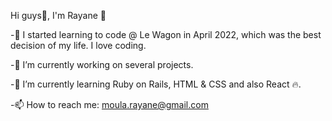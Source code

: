 

<!--
**SlevinKl/Slevinkl** is a ✨ _special_ ✨ repository because its `README.md` (this file) appears on your GitHub profile.

Here are some ideas to get you started:

- 🔭 I’m currently working on ...
- 🌱 I’m currently learning ...
- 👯 I’m looking to collaborate on ...
- 🤔 I’m looking for help with ...
- 💬 Ask me about ...
- 📫 How to reach me: ...
- 😄 Pronouns: ...
- ⚡ Fun fact: ...
-->

Hi guys👋, I'm Rayane 🤙

-🚀 I started learning to code @ Le Wagon in April 2022, which was the best decision of my life. I love coding.

-🔭 I’m currently working on several projects.

-🌱 I’m currently learning Ruby on Rails, HTML & CSS and also React 🔥.

-📫 How to reach me: moula.rayane@gmail.com 
